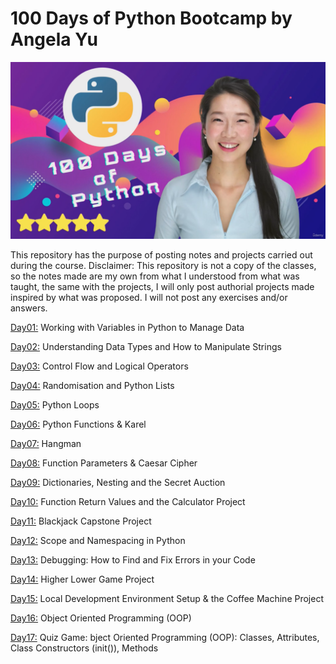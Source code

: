 # 100 Days of Python Bootcamp by Angela Yu

![dr.yu](./assets/dr.yu.png "100 Days of Python Bootcamp by Angela Yu")

This repository has the purpose of posting notes and projects carried out during the course.
Disclaimer: This repository is not a copy of the classes, so the notes made are my own from what I understood from what was taught, the same with the projects, I will only post authorial projects made inspired by what was proposed. I will not post any exercises and/or answers.



[Day01:](./Day01/) Working with Variables in Python to Manage Data

[Day02:](./Day02/) Understanding Data Types and How to Manipulate Strings

[Day03:](./Day03/) Control Flow and Logical Operators

[Day04:](./Day04/) Randomisation and Python Lists

[Day05:](./Day05/) Python Loops

[Day06:](./Day06/) Python Functions & Karel

[Day07:](./Day07/) Hangman

[Day08:](./Day08/) Function Parameters & Caesar Cipher

[Day09:](./Day09/) Dictionaries, Nesting and the Secret Auction

[Day10:](./Day10/) Function Return Values and the Calculator Project

[Day11:](./Day11/) Blackjack Capstone Project

[Day12:](./Day12/) Scope and Namespacing in Python

[Day13:](./Day13/) Debugging: How to Find and Fix Errors in your Code

[Day14:](./Day14/) Higher Lower Game Project

[Day15:](./Day15/) Local Development Environment Setup & the Coffee Machine Project

[Day16:](./Day16/) Object Oriented Programming (OOP)

[Day17:](./Day17/) Quiz Game: bject Oriented Programming (OOP): Classes, Attributes, Class Constructors (init()), Methods